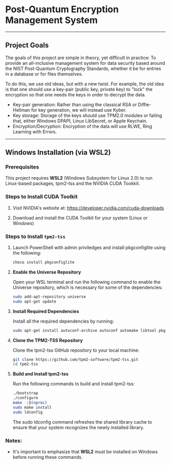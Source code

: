 # Post-Quantum Encryption Management System
---
## Project Goals
  
The goals of this project are simple in theory, yet difficult in practice: To provide an all-inclusive management system for data 
security based around the NIST Post-Quantum Cryptography Standards, whether it be for entries in a database or for files themselves. 
  
To do this, we use old ideas, but with a new twist. For example, the old idea is that one should use a key-pair (public key, private key) 
to "lock" the encryption so that one needs the keys in order to decrypt the data.  
  
- Key-pair generation: Rather than using the classical RSA or Diffie-Hellman for key generation, we will instead use Kyber.
- Key storage: Storage of the keys should use TPM2.0 modules or failing that,  either Windows DPAPI, Linux LibSecret, or Apple Keychain.
- Encryption/Decryption: Encryption of the data will use RLWE, Ring Learning with Errors.
  
---
  
## Windows Installation (via WSL2)

### Prerequisites

This project requires **WSL2** (Windows Subsystem for Linux 2.0) to run Linux-based packages, tpm2-tss and the NVIDIA CUDA Tookkit.

### Steps to Install CUDA Toolkit

1. Visit NVIDIA's website at: https://developer.nvidia.com/cuda-downloads

2. Download and install the CUDA Toolkit for your system (Linux or Windows)

### Steps to Install `tpm2-tss`

1. Launch PowerShell with admin priviledges and install pkgconfiglite using the following:
    ```bash
    choco install pkgconfiglite

1. **Enable the Universe Repository**

    Open your WSL terminal and run the following command to enable the Universe repository, which is necessary for some of the dependencies:

    ```bash
    sudo add-apt-repository universe
    sudo apt-get update

2. **Install Required Dependencies**

    Install all the required dependencies by running:
    ```bash
    sudo apt-get install autoconf-archive autoconf automake libtool pkg-config gcc libssl-dev libjson-c-dev libcurl4-openssl-dev uuid-dev pkgconf

3. **Clone the TPM2-TSS Repository**

    Clone the tpm2-tss GitHub repository to your local machine:
    ```bash
    git clone https://github.com/tpm2-software/tpm2-tss.git
    cd tpm2-tss

4. **Build and Install tpm2-tss**

    Run the following commands to build and install tpm2-tss:
    ```bash
    ./bootstrap
    ./configure
    make -j$(nproc)
    sudo make install
    sudo ldconfig
    ```

    The sudo ldconfig command refreshes the shared library cache to ensure that your system recognizes the newly installed library.


### Notes:

- It's important to emphasize that **WSL2** must be installed on Windows before running these commands.
